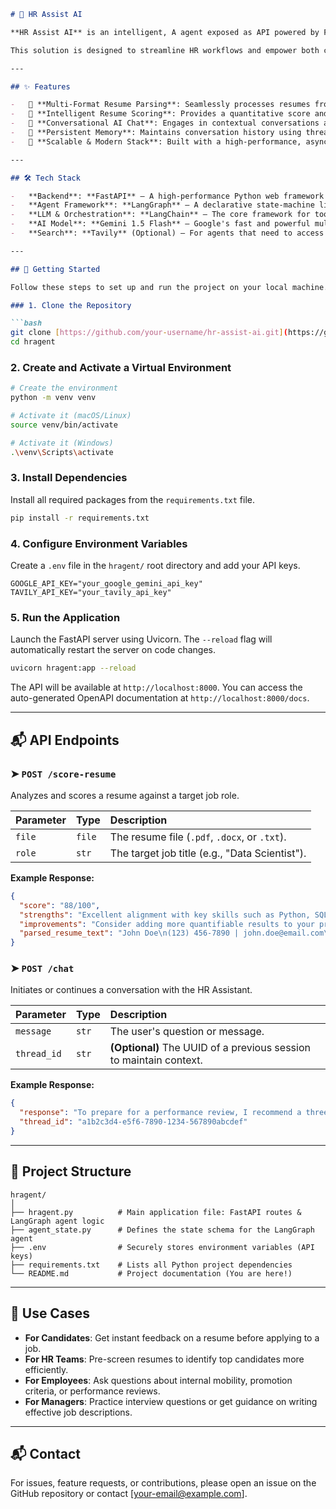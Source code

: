 ```markdown
# 💼 HR Assist AI

**HR Assist AI** is an intelligent, A agent exposed as API powered by FastAPI,using LangGraph, and Google's Gemini models. It serves as a comprehensive Human Resources agent, providing two key functionalities: advanced resume analysis and interactive career guidance.

This solution is designed to streamline HR workflows and empower both candidates and employees with data-driven insights.

---

## ✨ Features

-   📄 **Multi-Format Resume Parsing**: Seamlessly processes resumes from `.pdf`, `.docx`, and `.txt` files.
-   🎯 **Intelligent Resume Scoring**: Provides a quantitative score and qualitative feedback by analyzing a resume's relevance against a specific job description.
-   💬 **Conversational AI Chat**: Engages in contextual conversations about career growth, interview strategies, HR policies, and more.
-   🧠 **Persistent Memory**: Maintains conversation history using thread IDs for continuous and coherent user interactions.
-   🚀 **Scalable & Modern Stack**: Built with a high-performance, asynchronous framework suitable for demanding applications.

---

## 🛠️ Tech Stack

-   **Backend**: **FastAPI** – A high-performance Python web framework for building robust APIs.
-   **Agent Framework**: **LangGraph** – A declarative state-machine library for building complex, stateful LLM agents.
-   **LLM & Orchestration**: **LangChain** – The core framework for tool routing, data handling, and LLM integration.
-   **AI Model**: **Gemini 1.5 Flash** – Google's fast and powerful multimodal model for reasoning and analysis.
-   **Search**: **Tavily** (Optional) – For agents that need to access real-time web information.

---

## 🚀 Getting Started

Follow these steps to set up and run the project on your local machine.

### 1. Clone the Repository

```bash
git clone [https://github.com/your-username/hr-assist-ai.git](https://github.com/your-username/hr-assist-ai.git)
cd hragent
```

### 2\. Create and Activate a Virtual Environment

```bash
# Create the environment
python -m venv venv

# Activate it (macOS/Linux)
source venv/bin/activate

# Activate it (Windows)
.\venv\Scripts\activate
```

### 3\. Install Dependencies

Install all required packages from the `requirements.txt` file.

```bash
pip install -r requirements.txt
```

### 4\. Configure Environment Variables

Create a `.env` file in the `hragent/` root directory and add your API keys.

```env
GOOGLE_API_KEY="your_google_gemini_api_key"
TAVILY_API_KEY="your_tavily_api_key" 
```

### 5\. Run the Application

Launch the FastAPI server using Uvicorn. The `--reload` flag will automatically restart the server on code changes.

```bash
uvicorn hragent:app --reload
```

The API will be available at `http://localhost:8000`. You can access the auto-generated OpenAPI documentation at `http://localhost:8000/docs`.

-----

## 📬 API Endpoints

### ➤ `POST /score-resume`

Analyzes and scores a resume against a target job role.

| Parameter | Type   | Description                                 |
| :-------- | :----- | :------------------------------------------ |
| `file`    | `file` | The resume file (`.pdf`, `.docx`, or `.txt`). |
| `role`    | `str`  | The target job title (e.g., "Data Scientist").  |

**Example Response:**

```json
{
  "score": "88/100",
  "strengths": "Excellent alignment with key skills such as Python, SQL, and machine learning frameworks. Strong project experience in data visualization.",
  "improvements": "Consider adding more quantifiable results to your project descriptions to demonstrate impact. The summary could be more tailored to the Data Scientist role.",
  "parsed_resume_text": "John Doe\n(123) 456-7890 | john.doe@email.com\n..."
}
```

### ➤ `POST /chat`

Initiates or continues a conversation with the HR Assistant.

| Parameter   | Type   | Description                                                      |
| :---------- | :----- | :--------------------------------------------------------------- |
| `message`   | `str`  | The user's question or message.                                  |
| `thread_id` | `str`  | **(Optional)** The UUID of a previous session to maintain context. |

**Example Response:**

```json
{
  "response": "To prepare for a performance review, I recommend a three-step approach. First, compile a list of your key accomplishments from the past cycle, focusing on quantifiable results. Second, review your job description and goals to assess your performance against expectations. Finally, think about your career aspirations and be prepared to discuss them with your manager.",
  "thread_id": "a1b2c3d4-e5f6-7890-1234-567890abcdef"
}
```

-----

## 📂 Project Structure

```
hragent/
│
├── hragent.py          # Main application file: FastAPI routes & LangGraph agent logic
├── agent_state.py      # Defines the state schema for the LangGraph agent
├── .env                # Securely stores environment variables (API keys)
├── requirements.txt    # Lists all Python project dependencies
└── README.md           # Project documentation (You are here!)
```

-----

## 🤖 Use Cases

  - **For Candidates**: Get instant feedback on a resume before applying to a job.
  - **For HR Teams**: Pre-screen resumes to identify top candidates more efficiently.
  - **For Employees**: Ask questions about internal mobility, promotion criteria, or performance reviews.
  - **For Managers**: Practice interview questions or get guidance on writing effective job descriptions.

-----

## 📬 Contact

For issues, feature requests, or contributions, please open an issue on the GitHub repository or contact [your-email@example.com].

```
```
